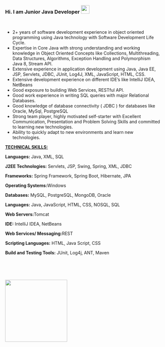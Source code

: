 ### Hi. I am Junior Java Developer <img src=https://www.pngall.com/wp-content/uploads/2016/05/Java-PNG-Image.png width=27px>

<br/>

<ul>
	<li>2+ years of software development experience in object oriented programming using Java technology with Software Development Life Cycle.</li>
	<li>Expertise in Core Java with strong understanding and working knowledge in Object Oriented Concepts like Collections, Multithreading, Data Structures, Algorithms, Exception Handling and Polymorphism Java 8, Stream API.</li>
	<li>Extensive experience in application development using Java, Java EE, JSP, Servlets, JDBC, JUnit, Log4J, XML, JavaScript, HTML, CSS.</li>
	<li>Extensive development experience on different IDE’s like IntelliJ IDEA, NetBeans</li>
	<li>Good exposure to building Web Services, RESTful API.</li>
	<li>Good work experience in writing SQL queries with major Relational Databases.</li>
	<li>Good knowledge of database connectivity ( JDBC ) for databases like Oracle, MySql, PostgreSQL</li>
	<li>Strong team player, highly motivated self-starter with Excellent Communication, Presentation and Problem Solving Skills and committed to learning new technologies.</li>
	<li>Ability to quickly adapt to new environments and learn new technologies.</li>
</ul>

<p><u><strong>TECHNICAL SKILLS:</strong></u></p>

<p><strong>Languages:</strong> Java, XML, SQL</p>

<p><strong>J2EE Technologies:</strong> Servlets, JSP, Swing, Spring, XML, JDBC</p>

<p><strong>Frameworks:</strong> Spring Framework, Spring Boot, Hibernate, JPA</p>

<p><strong>Operating Systems:</strong>Windows</p>

<p><strong>Databases:</strong> MySQL, PostgreSQL, MongoDB, Oracle</p>

<p><strong>Languages:</strong> Java, JavaScript, HTML, CSS, NOSQL, SQL</p>

<p><strong>Web Servers:</strong>Tomcat</p>

<p><strong>IDE:</strong> IntelliJ IDEA, NetBeans</p>

<p><strong>Web Services/ Messaging:</strong>REST</p>

<p><strong>Scripting Languages:</strong> HTML, Java Script, CSS</p>

<p><strong>Build and Testing Tools:</strong> JUnit, Log4j, ANT, Maven</p>


         
</section>

<br><br><br>

<img align="center" src=https://miro.medium.com/max/500/1*AbiX4LwtSNozoyfypcKvEg.png width=200px> 
